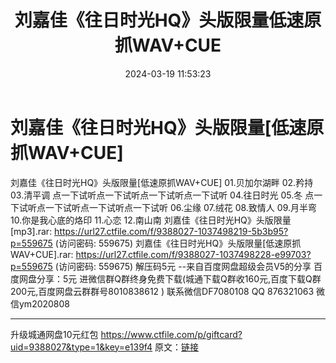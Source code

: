 ﻿---
title: 刘嘉佳《往日时光HQ》头版限量低速原抓WAV+CUE
date: 2024-03-19 11:53:23
categories: 新碟专辑、稀有等精品
tags: 华语中文
---
# 刘嘉佳《往日时光HQ》头版限量[低速原抓WAV+CUE]

刘嘉佳《往日时光HQ》头版限量[低速原抓WAV+CUE]
01.贝加尔湖畔
02.矜持
03.清平调
点一下试听点一下试听点一下试听点一下试听
04.往日时光
05.冬
点一下试听点一下试听点一下试听点一下试听
06.尘缘
07.绒花
08.致情人
09.月半弯
10.你是我心底的烙印
11.心恋
12.南山南
刘嘉佳《往日时光HQ》头版限量[mp3].rar: https://url27.ctfile.com/f/9388027-1037498219-5b3b95?p=559675
(访问密码: 559675)
刘嘉佳《往日时光HQ》头版限量[低速原抓WAV+CUE].rar: https://url27.ctfile.com/f/9388027-1037498228-e99703?p=559675
(访问密码: 559675)
解压码5元
--来自百度网盘超级会员V5的分享
百度网盘分享：5元
进微信群Q群终身免费下载(城通下载Q群收160元,百度下载Q群200元,百度网盘云群群号8010838612 )
联系微信DF7080108 QQ 876321063
微信ym2020808
**************************
升级城通网盘10元红包 https://www.ctfile.com/p/giftcard?uid=9388027&type=1&key=e139f4
原文：[链接](https://blog.sina.com.cn/s/blog_1647c7e76010314se.html)